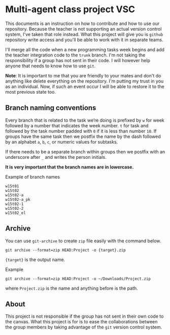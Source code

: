 # Multi-agent class project VSC

This documents is an instruction on how to contribute and how to use our
repository. Because the teacher is not supporting an actual version control
system, I've taken that role instead. What this project will give you is
`github` repository write access and you'll be able to work with it in separate
teams.

I'll merge all the code when a new programming tasks week begins and add the
teacher integration code to the `trunk` branch. I'm not taking the responsibility
if a group has not sent in their code. I will however help anyone that needs to
know how to use `git`.

**Note**: It is important to me that you are friendly to your mates and don't do
anything like delete everything on the repository. I'm putting my trust in you
as an individual. Now, if such an event occur I will be able to restore it to
the most previous state too.

## Branch naming conventions

Every branch that is related to the task we’re doing is prefixed by `w` for week
followed by a number that indicates the week number. `t` for task and followed
by the task number padded with `0` if it is less than number `10`. If groups
have the same task then we postfix the name by the dash followed by an alphabet
`a`, `b`, `c`, or numeric values for subtasks.

If there needs to be a separate branch within groups then we postfix with an
underscore after `_` and writes the person initials.

**It is very important that the branch names are in lowercase.**

Example of branch names

```
w15t01
w15t02
w15t02-a
w15t02-a_pk
w15t02-1
w15t02-2
w15t02_el
```

## Archive

You can use `git-archive` to create `zip` file easily with the command below.

```
git archive --format=zip HEAD:Project -o {target}.zip
```

`{target}` is the output name.

Example

```
git archive --format=zip HEAD:Project -o ~/Downloads/Project.zip
```

where `Project.zip` is the name and anything before is the path.

## About

This project is not responsible if the group has not sent in their own code to
the canvas. What this project is for is to ease the collaborations between the
group members by taking advantage of the `git` version control system.

